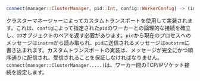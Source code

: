 ```julia
connect(manager::ClusterManager, pid::Int, config::WorkerConfig) -> (instrm::IO, outstrm::IO)
```

クラスターマネージャーによってカスタムトランスポートを使用して実装されます。これは、`config`によって指定された`pid`のワーカーとの論理的な接続を確立し、`IO`オブジェクトのペアを返す必要があります。`pid`から現在のプロセスへのメッセージは`instrm`から読み取られ、`pid`に送信されるメッセージは`outstrm`に書き込まれます。カスタムトランスポートの実装は、メッセージが完全にかつ順序通りに配信され、受信されることを保証しなければなりません。`connect(manager::ClusterManager.....)`は、ワーカー間のTCP/IPソケット接続を設定します。
